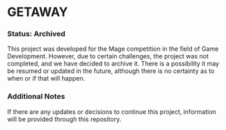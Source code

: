 # GETAWAY

### Status: Archived

This project was developed for the Mage competition in the field of Game Development. However, due to certain challenges, the project was not completed, and we have decided to archive it. There is a possibility it may be resumed or updated in the future, although there is no certainty as to when or if that will happen.

### Additional Notes
If there are any updates or decisions to continue this project, information will be provided through this repository.
